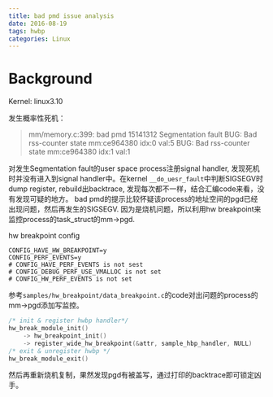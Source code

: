```yaml
---
title: bad pmd issue analysis
date: 2016-08-19
tags: hwbp
categories: Linux
---
```


# Background
Kernel: linux3.10

发生概率性死机：

>mm/memory.c:399: bad pmd 15141312
Segmentation fault
BUG: Bad rss-counter state mm:ce964380 idx:0 val:5
BUG: Bad rss-counter state mm:ce964380 idx:1 val:1

<!--more-->

对发生Segmentation fault的user space process注册signal handler, 发现死机时并没有进入到signal handler中。在kernel `__do_uesr_fault`中判断SIGSEGV时dump register, rebuild出backtrace, 发现每次都不一样，结合汇编code来看，没有发现可疑的地方。
bad pmd的提示比较怀疑该process的地址空间的pgd已经出现问题，然后再发生的SIGSEGV.
因为是烧机问题，所以利用hw breakpoint来监控process的task_struct的mm->pgd.

hw breakpoint config
```
CONFIG_HAVE_HW_BREAKPOINT=y
CONFIG_PERF_EVENTS=y
# CONFIG_HAVE_PERF_EVENTS is not sest
# CONFIG_DEBUG_PERF_USE_VMALLOC is not set
# CONFIG_HW_PERF_EVENTS is not set
```
参考`samples/hw_breakpoint/data_breakpoint.c`的code对出问题的process的mm->pgd添加写监控。

```c
/* init & register hwbp handler*/
hw_break_module_init()
    -> hw_breakpoint_init()
    -> register_wide_hw_breakpoint(&attr, sample_hbp_handler, NULL)
/* exit & unregister hwbp */
hw_break_module_exit()
```
然后再重新烧机复制，果然发现pgd有被盖写，通过打印的backtrace即可锁定凶手。
